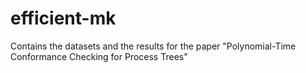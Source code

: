 # efficient-mk
Contains the datasets and the results for the paper "Polynomial-Time Conformance Checking for Process Trees"

